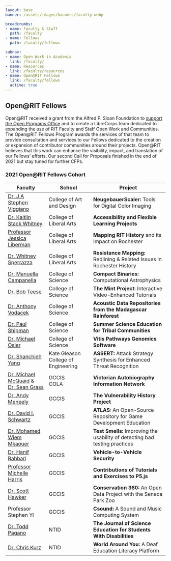 ```yaml
---
layout: base
banner: /assets/images/banners/faculty.webp

breadcrumbs:
- name: Faculty & Staff
  path: /faculty
- name: Fellows
  path: /faculty/fellows

subnav:
- name: Open Work in Academia
  link: /faculty/
- name: Resources
  link: /faculty/resources
- name: Open@RIT Fellows
  link: /faculty/fellows
  active: true
---
```


## Open@RIT Fellows

Open@RIT received a grant from the Alfred P. Sloan Foundation to [support the Open Programs Office][1] and to create a LibreCorps team dedicated to expanding the use of RIT Faculty and Staff Open Work and Communities. The Open@RIT Fellows Program awards the services of that team to provide consultation and services to our Fellows dedicated to the creation or expansion of contributor communities around their projects. Open@RIT believes that this work can enhance the visibility, impact, and translation of our Fellows’ efforts. Our second Call for Proposals finished in the end of 2021 but stay tuned for further CFPs.

[1]: https://www.rit.edu/news/openrit-receives-sloan-foundation-grant-support-open-work-across-university

### 2021 Open@RIT Fellows Cohort

| Faculty                        | School                    | Project
|--------------------------------|---------------------------|--------
| [Dr. J A Stephen Viggiano][]   | College of Art and Design | **NeugebauerScaler:** Tools for Digital Color Imaging
| [Dr. Kaitlin Stack Whitney][]  | College of Liberal Arts   | **Accessibility and Flexible Learning Projects**
| [Professor Jessica Liberman][] | College of Liberal Arts   | **Mapping RIT History** and its Impact on Rochester
| [Dr. Whitney Sperrazza][]      | College of Liberal Arts   | **Resistance Mapping:** Redlining & Related Issues in Rochester History
| [Dr. Manuella Campanella][]    | College of Science        | **Compact Binaries:** Computational Astrophysics
| [Dr. Bob Teese][]              | College of Science        | **The Mint Project:** Interactive Video-Enhanced Tutorials
| [Dr. Anthony Vodacek][]        | College of Science        | **Acoustic Data Repositories from the Madagascar Rainforest**
| [Dr. Paul Shipman][]           | College of Science        | **Summer Science Education for Tribal Communities**
| [Dr. Michael Osier][]          | College of Science        | **Vitis Pathways Genomics Software**
| [Dr. Shanchieh Yang][]         | Kate Gleason College of Engineering | **ASSERT:** Attack Strategy Synthesis for Enhanced Threat Recognition
| [Dr. Michael McQuaid][] &<br/>[Dr. Sean Grass][] | GCCIS<br/>COLA | **Victorian Autobiography Information Network**
| [Dr. Andy Meneely][]           | GCCIS                     | **The Vulnerability History Project**
| [Dr. David I. Schwartz][]      | GCCIS                     | **ATLAS:** An Open-Source Repository for Game Development Education
| [Dr. Mohamed Wiem Mkaouer][]   | GCCIS                     | **Test Smells:** Improving the usability of detecting bad testing practices
| [Dr. Hanif Rahbari][]          | GCCIS                     | **Vehicle-to-Vehicle Security**
| [Professor Michelle Harris][]  | GCCIS                     | **Contributions of Tutorials and Exercises to P5.js**
| [Dr. Scott Hawker][]           | GCCIS                     | **Conservation 360:** An Open Data Project with the Seneca Park Zoo
| Professor Stephen Yi           | GCCIS                     | **Csound:** A Sound and Music Computing System
| [Dr. Todd Pagano][]            | NTID                      | **The Journal of Science Education for Students With Disabilities**
| [Dr. Chris Kurz][]             | NTID                      | **World Around You:** A Deaf Education Literacy Platform

[Dr. J A Stephen Viggiano]: https://www.rit.edu/directory/jasvppr-j-a-stephen-viggiano
[Dr. Kaitlin Stack Whitney]: https://www.rit.edu/directory/kxwsbi-kaitlin-stack-whitney
[Professor Jessica Liberman]: https://www.rit.edu/directory/jclgsl-jessica-lieberman
[Dr. Whitney Sperrazza]: https://www.rit.edu/directory/wssgla-whitney-sperrazza
[Dr. Manuella Campanella]: https://www.rit.edu/science/directory/mxcsma-manuela-campanelli
[Dr. Bob Teese]: https://www.rit.edu/directory/rbtsps-robert-teese
[Dr. Anthony Vodacek]: https://www.rit.edu/directory/axvpci-anthony-vodacek
[Dr. Paul Shipman]: https://www.rit.edu/directory/passbi-paul-shipman
[Dr. Michael Osier]: https://www.rit.edu/directory/mvoscl-michael-osier
[Dr. Shanchieh Yang]: https://www.rit.edu/directory/sjyeec-shanchieh-yang
[Dr. Michael McQuaid]: https://www.rit.edu/directory/mjmics-michael-mcquaid
[Dr. Sean Grass]: https://www.rit.edu/directory/scggsl-sean-grass
[Dr. Andy Meneely]: https://www.rit.edu/directory/axmvse-andy-meneely
[Dr. David I. Schwartz]: https://www.rit.edu/directory/disvks-david-schwartz
[Dr. Mohamed Wiem Mkaouer]: https://www.rit.edu/directory/mwmvse-mohamed-wiem-mkaouer
[Dr. Hanif Rahbari]: https://www.rit.edu/directory/hxrics-hanif-rahbari
[Professor Michelle Harris]: https://www.rit.edu/directory/wmhics-w-michelle-harris
[Dr. Scott Hawker]: https://www.rit.edu/directory/jshvse-j-scott-hawker
[Dr. Todd Pagano]: https://www.rit.edu/directory/tepnts-todd-pagano
[Dr. Chris Kurz]: https://www.rit.edu/directory/caknsp-christopher-kurz
